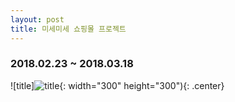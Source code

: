 ```yaml
---
layout: post
title: 미세미세 쇼핑몰 프로젝트
---
```

### 2018.02.23 ~ 2018.03.18
![title]![title](http://sjra119.github.io/_img/portfolio/misemise1.jpg){: width="300" height="300"){: .center}
